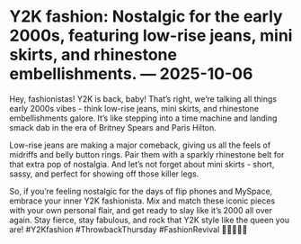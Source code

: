 # Y2K fashion: Nostalgic for the early 2000s, featuring low-rise jeans, mini skirts, and rhinestone embellishments. — 2025-10-06

Hey, fashionistas! Y2K is back, baby! That’s right, we’re talking all things early 2000s vibes - think low-rise jeans, mini skirts, and rhinestone embellishments galore. It’s like stepping into a time machine and landing smack dab in the era of Britney Spears and Paris Hilton.

Low-rise jeans are making a major comeback, giving us all the feels of midriffs and belly button rings. Pair them with a sparkly rhinestone belt for that extra pop of nostalgia. And let’s not forget about mini skirts - short, sassy, and perfect for showing off those killer legs.

So, if you’re feeling nostalgic for the days of flip phones and MySpace, embrace your inner Y2K fashionista. Mix and match these iconic pieces with your own personal flair, and get ready to slay like it’s 2000 all over again. Stay fierce, stay fabulous, and rock that Y2K style like the queen you are! #Y2Kfashion #ThrowbackThursday #FashionRevival 💅👖👗✨🔙